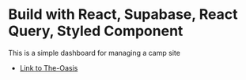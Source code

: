 # Build with React, Supabase, React Query, Styled Component

This is a simple dashboard for managing a camp site

- [Link to The-Oasis](the-oasis-gh.netlify.app)
